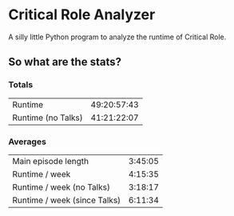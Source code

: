 # Critical Role Analyzer

A silly little Python program to analyze the runtime of Critical Role.

## So what are the stats?

### Totals

|                    |             |
|--------------------|-------------|
| Runtime            | 49:20:57:43 |
| Runtime (no Talks) | 41:21:22:07 |

### Averages

|                              |         |
|------------------------------|---------|
| Main episode length          | 3:45:05 |
| Runtime / week               | 4:15:35 |
| Runtime / week (no Talks)    | 3:18:17 |
| Runtime / week (since Talks) | 6:11:34 |
